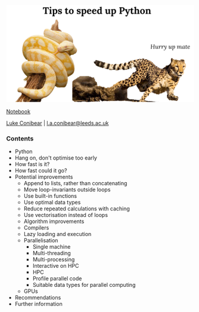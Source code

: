 ![](/intro.png)

[Notebook](https://nbviewer.jupyter.org/github/lukeconibear/tips_to_speed_up_python/blob/master/Tips%20to%20speed%20up%20Python.ipynb)  

[Luke Conibear](https://www.lukeconibear.com/) | l.a.conibear@leeds.ac.uk  

### Contents
- Python
- Hang on, don't optimise too early
- How fast is it?
- How fast could it go?
- Potential improvements
  - Append to lists, rather than concatenating
  - Move loop-invariants outside loops
  - Use built-in functions
  - Use optimal data types
  - Reduce repeated calculations with caching
  - Use vectorisation instead of loops
  - Algorithm improvements
  - Compilers
  - Lazy loading and execution
  - Parallelisation
    - Single machine
    - Multi-threading
    - Multi-processing
    - Interactive on HPC
    - HPC
    - Profile parallel code
    - Suitable data types for parallel computing
  - GPUs
- Recommendations
- Further information